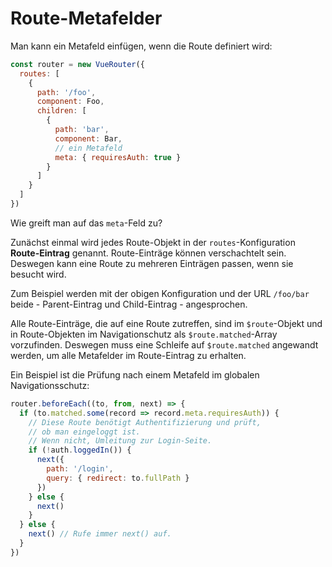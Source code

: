 # Route-Metafelder

Man kann ein Metafeld einfügen, wenn die Route definiert wird:

``` js
const router = new VueRouter({
  routes: [
    {
      path: '/foo',
      component: Foo,
      children: [
        {
          path: 'bar',
          component: Bar,
          // ein Metafeld
          meta: { requiresAuth: true }
        }
      ]
    }
  ]
})
```

Wie greift man auf das `meta`-Feld zu?

Zunächst einmal wird jedes Route-Objekt in der `routes`-Konfiguration **Route-Eintrag** genannt. Route-Einträge können verschachtelt sein. Deswegen kann eine Route zu mehreren Einträgen passen, wenn sie besucht wird.

Zum Beispiel werden mit der obigen Konfiguration und der URL `/foo/bar` beide - Parent-Eintrag und Child-Eintrag - angesprochen.

Alle Route-Einträge, die auf eine Route zutreffen, sind im `$route`-Objekt und in Route-Objekten im Navigationschutz als `$route.matched`-Array vorzufinden. Deswegen muss eine Schleife auf `$route.matched` angewandt werden, um alle Metafelder im Route-Eintrag zu erhalten.

Ein Beispiel ist die Prüfung nach einem Metafeld im globalen Navigationsschutz:

``` js
router.beforeEach((to, from, next) => {
  if (to.matched.some(record => record.meta.requiresAuth)) {
    // Diese Route benötigt Authentifizierung und prüft,
    // ob man eingeloggt ist.
    // Wenn nicht, Umleitung zur Login-Seite.
    if (!auth.loggedIn()) {
      next({
        path: '/login',
        query: { redirect: to.fullPath }
      })
    } else {
      next()
    }
  } else {
    next() // Rufe immer next() auf.
  }
})
```

